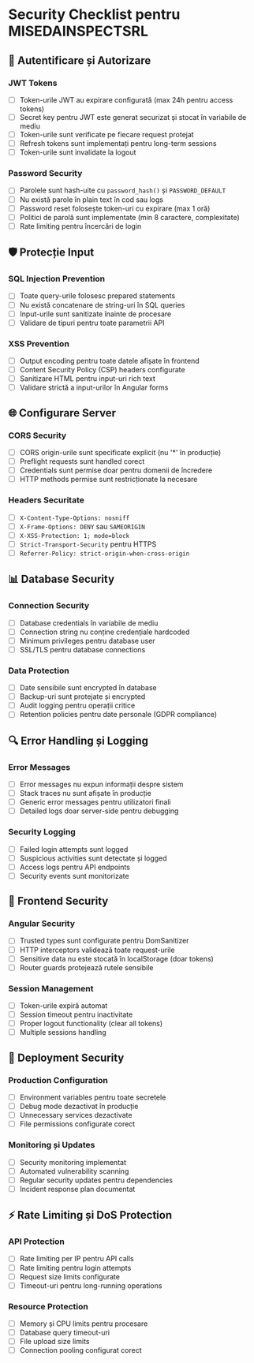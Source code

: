 # Security Checklist pentru MISEDAINSPECTSRL

## 🔐 Autentificare și Autorizare

### JWT Tokens
- [ ] Token-urile JWT au expirare configurată (max 24h pentru access tokens)
- [ ] Secret key pentru JWT este generat securizat și stocat în variabile de mediu
- [ ] Token-urile sunt verificate pe fiecare request protejat
- [ ] Refresh tokens sunt implementați pentru long-term sessions
- [ ] Token-urile sunt invalidate la logout

### Password Security
- [ ] Parolele sunt hash-uite cu `password_hash()` și `PASSWORD_DEFAULT`
- [ ] Nu există parole în plain text în cod sau logs
- [ ] Password reset folosește token-uri cu expirare (max 1 oră)
- [ ] Politici de parolă sunt implementate (min 8 caractere, complexitate)
- [ ] Rate limiting pentru încercări de login

## 🛡️ Protecție Input

### SQL Injection Prevention  
- [ ] Toate query-urile folosesc prepared statements
- [ ] Nu există concatenare de string-uri în SQL queries
- [ ] Input-urile sunt sanitizate înainte de procesare
- [ ] Validare de tipuri pentru toate parametrii API

### XSS Prevention
- [ ] Output encoding pentru toate datele afișate în frontend
- [ ] Content Security Policy (CSP) headers configurate
- [ ] Sanitizare HTML pentru input-uri rich text
- [ ] Validare strictă a input-urilor în Angular forms

## 🌐 Configurare Server

### CORS Security
- [ ] CORS origin-urile sunt specificate explicit (nu '*' în producție)
- [ ] Preflight requests sunt handled corect
- [ ] Credentials sunt permise doar pentru domenii de încredere
- [ ] HTTP methods permise sunt restricționate la necesare

### Headers Securitate
- [ ] `X-Content-Type-Options: nosniff` 
- [ ] `X-Frame-Options: DENY` sau `SAMEORIGIN`
- [ ] `X-XSS-Protection: 1; mode=block`
- [ ] `Strict-Transport-Security` pentru HTTPS
- [ ] `Referrer-Policy: strict-origin-when-cross-origin`

## 📊 Database Security

### Connection Security
- [ ] Database credentials în variabile de mediu
- [ ] Connection string nu conține credențiale hardcoded
- [ ] Minimum privileges pentru database user
- [ ] SSL/TLS pentru database connections

### Data Protection
- [ ] Date sensibile sunt encrypted în database
- [ ] Backup-uri sunt protejate și encrypted
- [ ] Audit logging pentru operații critice
- [ ] Retention policies pentru date personale (GDPR compliance)

## 🔍 Error Handling și Logging

### Error Messages
- [ ] Error messages nu expun informații despre sistem
- [ ] Stack traces nu sunt afișate în producție
- [ ] Generic error messages pentru utilizatori finali
- [ ] Detailed logs doar server-side pentru debugging

### Security Logging
- [ ] Failed login attempts sunt logged
- [ ] Suspicious activities sunt detectate și logged
- [ ] Access logs pentru API endpoints
- [ ] Security events sunt monitorizate

## 📱 Frontend Security

### Angular Security
- [ ] Trusted types sunt configurate pentru DomSanitizer
- [ ] HTTP interceptors validează toate request-urile
- [ ] Sensitive data nu este stocată în localStorage (doar tokens)
- [ ] Router guards protejează rutele sensibile

### Session Management
- [ ] Token-urile expiră automat
- [ ] Session timeout pentru inactivitate
- [ ] Proper logout functionality (clear all tokens)
- [ ] Multiple sessions handling

## 🚀 Deployment Security

### Production Configuration
- [ ] Environment variables pentru toate secretele
- [ ] Debug mode dezactivat în producție
- [ ] Unnecessary services dezactivate
- [ ] File permissions configurate corect

### Monitoring și Updates
- [ ] Security monitoring implementat
- [ ] Automated vulnerability scanning
- [ ] Regular security updates pentru dependencies
- [ ] Incident response plan documentat

## ⚡ Rate Limiting și DoS Protection

### API Protection
- [ ] Rate limiting per IP pentru API calls
- [ ] Rate limiting pentru login attempts
- [ ] Request size limits configurate
- [ ] Timeout-uri pentru long-running operations

### Resource Protection
- [ ] Memory și CPU limits pentru procesare
- [ ] Database query timeout-uri
- [ ] File upload size limits
- [ ] Connection pooling configurat corect